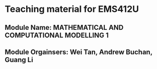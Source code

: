 # Teaching material for EMS412U
## Module Name: MATHEMATICAL AND COMPUTATIONAL MODELLING 1
## Module Orgainsers: Wei Tan, Andrew Buchan, Guang Li
